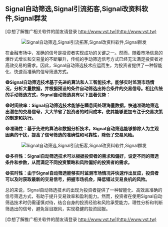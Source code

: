 ## **Signal自动筛选,Signal引流拓客,Signal改资料软件,Signal群发**

[😍想了解推广相关软件的朋友请登录 http://www.vst.tw](http://www.vst.tw)

 <center><img src="https://vst.tw/MP4/tuiguang/png/8.png" alt="Signal自动筛选,Signal引流拓客,Signal改资料软件,Signal群发"></center>

在金融市场中，准确的信号是投资者实现成功的关键之一。然而，随着市场信息的爆炸式增长和交易量的不断攀升，传统的手动筛选信号方式已经无法满足投资者对高效交易的需求。因此，Signal自动筛选技术应运而生，为投资者提供了一种智能化、快速而准确的信号筛选方式。

**😄Signal自动筛选技术基于先进的算法和人工智能技术，能够实时监测市场情况，分析大量数据，并根据预设的条件自动筛选出符合条件的交易信号。相比传统的手动筛选方式，Signal自动筛选具有以下显著优势：**

**😄时间效率：Signal自动筛选技术能够在瞬息间处理海量数据，快速准确地筛选出潜在的交易信号，大大节省了投资者的时间成本，使其能够更加专注于交易决策的制定和执行。**

**😄准确性：基于先进的算法和数据分析技术，Signal自动筛选能够排除人为主观因素的干扰，提高了信号筛选的准确性和可靠性，降低了交易风险。**

 <center><img src="https://vst.tw/MP4/tuiguang/png/7.png" alt="Signal自动筛选,Signal引流拓客,Signal改资料软件,Signal群发"></center>

**😄多样性：Signal自动筛选技术可以根据投资者的需求和偏好，设定不同的筛选条件和参数，从而满足不同投资策略和风险偏好的投资者的需求。**

**😄实时性：由于Signal自动筛选能够实时监测市场情况并快速作出反应，投资者可以及时获取最新的交易信号，把握市场机会，降低错过交易良机的风险。**

总的来说，Signal自动筛选技术的出现为投资者提供了一种智能化、高效且准确的信号筛选方式，有助于提升交易效率和盈利能力。然而，投资者在使用Signal自动筛选技术时仍需谨慎对待，结合自身的投资经验和风险承受能力，理性分析和判断筛选出的信号，避免盲目跟风，实现稳健的投资回报。

[😍想了解推广相关软件的朋友请登录 http://www.vst.tw](http://www.vst.tw)



